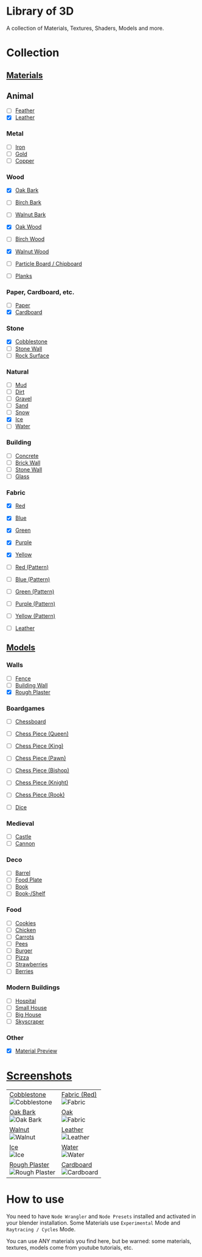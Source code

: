 # Library of 3D

A collection of Materials, Textures, Shaders, Models and more.

# Collection

## [Materials](materials/)

## Animal
- [ ] [Feather]()
- [x] [Leather](materials/leather.blend)

### Metal

- [ ] [Iron]()
- [ ] [Gold]()
- [ ] [Copper]()

### Wood

- [x] [Oak Bark](materials/oak_bark.blend)
- [ ] [Birch Bark]()
- [ ] [Walnut Bark]()

- [x] [Oak Wood](materials/oak.blend)
- [ ] [Birch Wood]()
- [x] [Walnut Wood](materials/walnut.blend)

- [ ] [Particle Board / Chipboard]()
- [ ] [Planks]()

### Paper, Cardboard, etc.
- [ ] [Paper]()
- [x] [Cardboard](materials/cardboard.blend)

### Stone

- [x] [Cobblestone](materials/cobblestone.blend)
- [ ] [Stone Wall]()
- [ ] [Rock Surface]()

### Natural

- [ ] [Mud]()
- [ ] [Dirt]()
- [ ] [Gravel]()
- [ ] [Sand]()
- [ ] [Snow]()
- [x] [Ice](materials/ice.blend)
- [ ] [Water]()

### Building

- [ ] [Concrete]()
- [ ] [Brick Wall]()
- [ ] [Stone Wall]()
- [ ] [Glass]()

### Fabric

- [x] [Red](materials/fabric_red.blend)
- [x] [Blue](materials/fabric_blue.blend)
- [x] [Green](materials/fabric_green.blend)
- [x] [Purple](materials/fabric_purple.blend)
- [x] [Yellow](materials/fabric_yellow.blend)

- [ ] [Red (Pattern)]()
- [ ] [Blue (Pattern)]()
- [ ] [Green (Pattern)]()
- [ ] [Purple (Pattern)]()
- [ ] [Yellow (Pattern)]()

- [ ] [Leather]()

## [Models](models/)

### Walls

- [ ] [Fence]()
- [ ] [Building Wall]()
- [x] [Rough Plaster](rough_plaster.blend)

### Boardgames

- [ ] [Chessboard]()
- [ ] [Chess Piece (Queen)]()
- [ ] [Chess Piece (King)]()
- [ ] [Chess Piece (Pawn)]()
- [ ] [Chess Piece (Bishop)]()
- [ ] [Chess Piece (Knight)]()
- [ ] [Chess Piece (Rook)]()

- [ ] [Dice]()

### Medieval

- [ ] [Castle]()
- [ ] [Cannon]()

### Deco
- [ ] [Barrel]()
- [ ] [Food Plate]()
- [ ] [Book]()
- [ ] [Book-/Shelf]()

### Food
- [ ] [Cookies]()
- [ ] [Chicken]()
- [ ] [Carrots]()
- [ ] [Pees]()
- [ ] [Burger]()
- [ ] [Pizza]()
- [ ] [Strawberries]()
- [ ] [Berries]()

### Modern Buildings

- [ ] [Hospital]()
- [ ] [Small House]()
- [ ] [Big House]()
- [ ] [Skyscraper]()

### Other

- [x] [Material Preview](models/material_preview.blend)

# [Screenshots](screenshots/)

|   |   |
| - | - |
|[Cobblestone](materials/cobblestone.blend)<BR>![Cobblestone](screenshots/cobblestone.png)|[Fabric (Red)](materials/fabric_red.blend)<BR>![Fabric](screenshots/fabric_red.png)|
|[Oak Bark](materials/oak_bark.blend)<BR>![Oak Bark](screenshots/oak_bark.png)|[Oak](materials/oak.blend)<BR>![Fabric](screenshots/oak.png)|
|[Walnut](materials/walnut.blend)<BR>![Walnut](screenshots/walnut.png)|[Leather](materials/leather.blend)<BR>![Leather](screenshots/leather.png)|
|[Ice](materials/ice.blend)<BR>![Ice](screenshots/ice.png)|[Water](materials/water.blend)<BR>![Water](screenshots/water.png)|
|[Rough Plaster](materials/rough_plaster.blend)<BR>![Rough Plaster](screenshots/rough_plaster.png)|[Cardboard](materials/cardboard.blend)<BR>![Cardboard](screenshots/cardboard.png)|

# How to use

You need to have `Node Wrangler` and `Node Presets` installed and activated in your blender installation.
Some Materials use `Experimental` Mode and `Raytracing / Cycles` Mode.

You can use ANY materials you find here, but be warned: some materials, textures, models come from youtube tutorials, etc.
